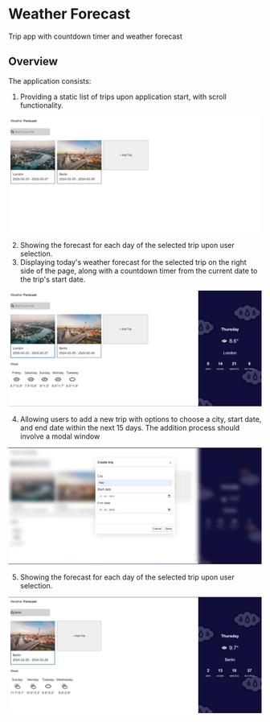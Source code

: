 # Weather Forecast

Trip app with countdown timer and weather forecast

## Overview

The application consists:

1. Providing a static list of trips upon application start, with scroll functionality.

![Home Page](/src/assets/screenshots/home.png)

2. Showing the forecast for each day of the selected trip upon user selection.
3. Displaying today's weather forecast for the selected trip on the right side of the page, along with a countdown timer from the current date to the trip's start date.

![Weather](/src/assets/screenshots/weather.png)

4. Allowing users to add a new trip with options to choose a city, start date, and end date within the next 15 days. The addition process should involve a modal window

![Modal trip](/src/assets/screenshots/modal.png)

5. Showing the forecast for each day of the selected trip upon user selection.

![Search trip](/src/assets/screenshots/search.png)
